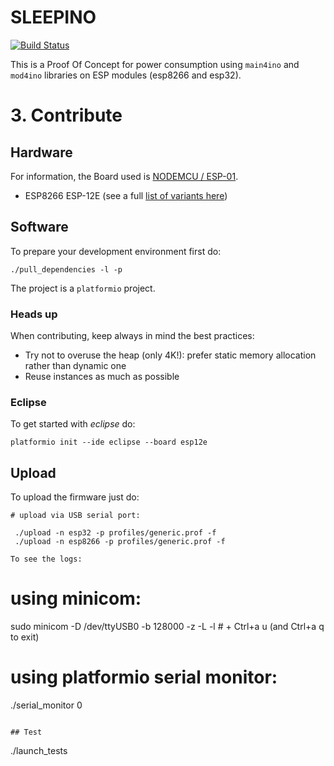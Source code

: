 # SLEEPINO

[![Build Status](https://jenkins.martinenhome.com/buildStatus/icon?job=sleepino/master)](https://jenkins.martinenhome.com/job/sleepino/job/master/)

This is a Proof Of Concept for power consumption using `main4ino` and `mod4ino` libraries on ESP modules (esp8266 and esp32).

# 3. Contribute

## Hardware

For information, the Board used is [NODEMCU / ESP-01](http://www.esp8266.com/wiki/doku.php?id=esp8266-module-family).

- ESP8266 ESP-12E (see a full [list of variants here](https://www.esp8266.com/wiki/doku.php?id=esp8266-module-family))


## Software

To prepare your development environment first do:

```
./pull_dependencies -l -p
```

The project is a `platformio` project.

### Heads up

When contributing, keep always in mind the best practices: 

- Try not to overuse the heap (only 4K!): prefer static memory allocation rather than dynamic one
- Reuse instances as much as possible

### Eclipse

To get started with _eclipse_ do:
```
platformio init --ide eclipse --board esp12e
```

## Upload

To upload the firmware just do: 

```
# upload via USB serial port:

 ./upload -n esp32 -p profiles/generic.prof -f
 ./upload -n esp8266 -p profiles/generic.prof -f

To see the logs:
```
# using minicom:
 sudo minicom -D /dev/ttyUSB0 -b 128000 -z -L -l # + Ctrl+a u  (and Ctrl+a q to exit)

# using platformio serial monitor:
 ./serial_monitor 0

```

## Test

```
./launch_tests
```

